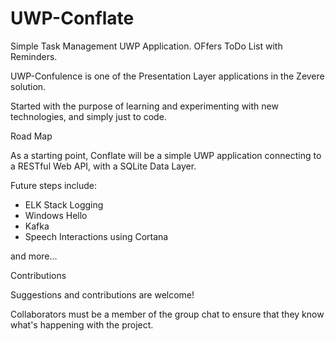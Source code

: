 # UWP-Conflate

Simple Task Management UWP Application. OFfers ToDo List with Reminders.

UWP-Confulence is one of the Presentation Layer applications in the Zevere solution. 

Started with the purpose of learning and experimenting with new technologies, and simply just to code.


Road Map

As a starting point, Conflate will be a simple UWP application connecting to a RESTful Web API, with a SQLite Data Layer.

Future steps include: 

* ELK Stack Logging
* Windows Hello
* Kafka
* Speech Interactions using Cortana

and more... 

Contributions

Suggestions and contributions are welcome!	

Collaborators must be a member of the group chat to ensure that they know what's happening with the project.